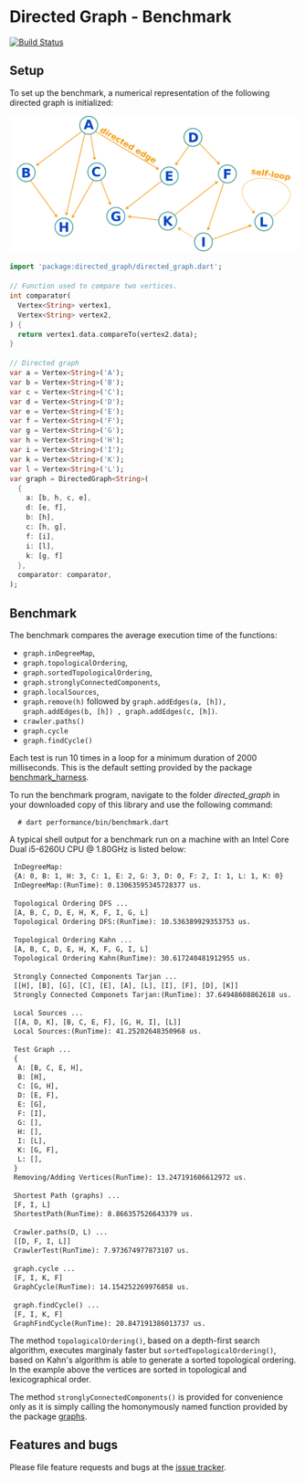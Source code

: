 
# Directed Graph - Benchmark

[![Build Status](https://travis-ci.com/simphotonics/directed_graph.svg?branch=master)](https://travis-ci.com/simphotonics/directed_graph)

## Setup
To set up the benchmark, a numerical representation of the following directed graph is initialized:

![Directed Graph Image](https://raw.githubusercontent.com/simphotonics/directed_graph/master/images/directed_graph.svg?sanitize=true)

```Dart
import 'package:directed_graph/directed_graph.dart';

// Function used to compare two vertices.
int comparator(
  Vertex<String> vertex1,
  Vertex<String> vertex2,
) {
  return vertex1.data.compareTo(vertex2.data);
}

// Directed graph
var a = Vertex<String>('A');
var b = Vertex<String>('B');
var c = Vertex<String>('C');
var d = Vertex<String>('D');
var e = Vertex<String>('E');
var f = Vertex<String>('F');
var g = Vertex<String>('G');
var h = Vertex<String>('H');
var i = Vertex<String>('I');
var k = Vertex<String>('K');
var l = Vertex<String>('L');
var graph = DirectedGraph<String>(
  {
    a: [b, h, c, e],
    d: [e, f],
    b: [h],
    c: [h, g],
    f: [i],
    i: [l],
    k: [g, f]
  },
  comparator: comparator,
);
```
## Benchmark
The benchmark compares the average execution time of the functions:
- `graph.inDegreeMap`,
- `graph.topologicalOrdering`,
- `graph.sortedTopologicalOrdering`,
- `graph.stronglyConnectedComponents`,
- `graph.localSources`,
- `graph.remove(h)` followed by
   ```graph.addEdges(a, [h]), graph.addEdges(b, [h]) , graph.addEdges(c, [h])```.
- `crawler.paths()`
- `graph.cycle`
- `graph.findCycle()`

Each test is run 10 times in a loop for a minimum duration of 2000 milliseconds.
This is the default setting provided by the package [benchmark_harness].

To run the benchmark program, navigate to the folder *directed_graph* in your downloaded copy of this library and use
the following command:
```console
  # dart performance/bin/benchmark.dart
```
A typical shell output for a benchmark run on a machine with an Intel Core Dual i5-6260U CPU @ 1.80GHz is listed below:
```console
 InDegreeMap:
 {A: 0, B: 1, H: 3, C: 1, E: 2, G: 3, D: 0, F: 2, I: 1, L: 1, K: 0}
 InDegreeMap:(RunTime): 0.13063595345728377 us.

 Topological Ordering DFS ...
 [A, B, C, D, E, H, K, F, I, G, L]
 Topological Ordering DFS:(RunTime): 10.536389929353753 us.

 Topological Ordering Kahn ...
 [A, B, C, D, E, H, K, F, G, I, L]
 Topological Ordering Kahn(RunTime): 30.617240481912955 us.

 Strongly Connected Components Tarjan ...
 [[H], [B], [G], [C], [E], [A], [L], [I], [F], [D], [K]]
 Strongly Connected Componets Tarjan:(RunTime): 37.64948608862618 us.

 Local Sources ...
 [[A, D, K], [B, C, E, F], [G, H, I], [L]]
 Local Sources:(RunTime): 41.25202648350968 us.

 Test Graph ...
 {
  A: [B, C, E, H],
  B: [H],
  C: [G, H],
  D: [E, F],
  E: [G],
  F: [I],
  G: [],
  H: [],
  I: [L],
  K: [G, F],
  L: [],
 }
 Removing/Adding Vertices(RunTime): 13.247191606612972 us.

 Shortest Path (graphs) ...
 [F, I, L]
 ShortestPath(RunTime): 8.866357526643379 us.

 Crawler.paths(D, L) ...
 [[D, F, I, L]]
 CrawlerTest(RunTime): 7.973674977873107 us.
 
 graph.cycle ...
 [F, I, K, F]
 GraphCycle(RunTime): 14.154252269976858 us.
 
 graph.findCycle() ...
 [F, I, K, F]
 GraphFindCycle(RunTime): 20.847191386013737 us.
```
The method `topologicalOrdering()`, based on a depth-first search algorithm, executes marginaly faster
but `sortedTopologicalOrdering()`, based on Kahn's algorithm is able to generate
a sorted topological ordering. In the example above the vertices are sorted in
topological and lexicographical order.

The method `stronglyConnectedComponents()` is provided for convenience
only as it is simply calling the homonymously named function provided by the package [graphs].


## Features and bugs
Please file feature requests and bugs at the [issue tracker].

[benchmark_harness]: https://pub.dev/packages/benchmark_harness
[issue tracker]: https://github.com/simphotonics/directed_graph/issues
[graphs]: https://pub.dev/packages/graphs